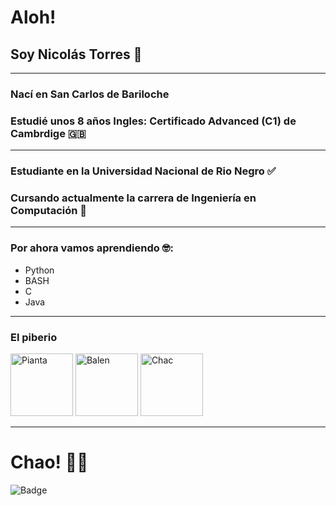 # Aloh!
## Soy Nicolás Torres 🤠
---
### Nací en San Carlos de Bariloche
### Estudié unos 8 años Ingles: Certificado Advanced (C1) de Cambrdige 🇬🇧
---
### Estudiante en la Universidad Nacional de Rio Negro ✅
### Cursando actualmente la carrera de Ingeniería en Computación 🤩
---
### Por ahora vamos aprendiendo 🤓:
- Python
- BASH
- C
- Java
---
### El piberio
<img src="https://avatars.githubusercontent.com/u/71991509?v=4" alt="Pianta" width="100" height="100">
<img src="https://avatars.githubusercontent.com/u/86004462?v=4" alt="Balen" width="100" height="100">
<img src="https://avatars.githubusercontent.com/u/103904254?v=4" alt="Chac" width="100" height="100">

---
# Chao! 🐱‍👤
![Badge](https://bit.ly/icom-badge)
